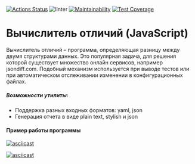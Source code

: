 [![Actions Status](https://github.com/MikhailManzik/frontend-project-lvl2/workflows/hexlet-check/badge.svg)](https://github.com/MikhailManzik/frontend-project-lvl2/actions)
![linter](https://github.com/MikhailManzik/frontend-project-lvl2/workflows/linter/badge.svg)
[![Maintainability](https://api.codeclimate.com/v1/badges/c73edcbf7a13e13eb635/maintainability)](https://codeclimate.com/github/MikhailManzik/frontend-project-lvl2/maintainability)
[![Test Coverage](https://api.codeclimate.com/v1/badges/c73edcbf7a13e13eb635/test_coverage)](https://codeclimate.com/github/MikhailManzik/frontend-project-lvl2/test_coverage)


# Вычислитель отличий (JavaScript)

Вычислитель отличий – программа, определяющая разницу между двумя структурами данных. Это популярная задача, для решения которой существует множество онлайн сервисов, например jsondiff.com. Подобный механизм используется при выводе тестов или при автоматическом отслеживании изменении в конфигурационных файлах.

##### Возможности утилиты:

- Поддержка разных входных форматов: yaml, json
- Генерация отчета в виде plain text, stylish и json


#### Пример работы программы

[![asciicast](https://asciinema.org/a/7e8z067xLI8VZqBREIZXCgRnb.svg)](https://asciinema.org/a/7e8z067xLI8VZqBREIZXCgRnb)

[![asciicast](https://asciinema.org/a/Tsow0PdFg37dk1I69PYulztG2.svg)](https://asciinema.org/a/Tsow0PdFg37dk1I69PYulztG2)